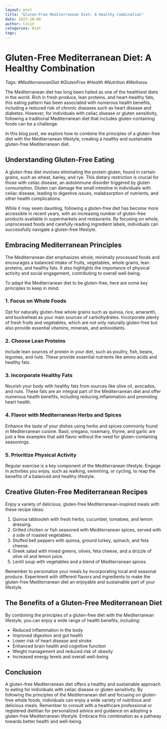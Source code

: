 ```yaml
---
layout: post
title: "Gluten-Free Mediterranean Diet: A Healthy Combination"
date: 2023-10-06
author: Colin
categories: Diet
tags: 
---
```


# Gluten-Free Mediterranean Diet: A Healthy Combination

*Tags: #MediterraneanDiet #GlutenFree #Health #Nutrition #Wellness*

The Mediterranean diet has long been hailed as one of the healthiest diets in the world. Rich in fresh produce, lean proteins, and heart-healthy fats, this eating pattern has been associated with numerous health benefits, including a reduced risk of chronic diseases such as heart disease and diabetes. However, for individuals with celiac disease or gluten sensitivity, following a traditional Mediterranean diet that includes gluten-containing foods can be a challenge. 

In this blog post, we explore how to combine the principles of a gluten-free diet with the Mediterranean lifestyle, creating a healthy and sustainable gluten-free Mediterranean diet.

## Understanding Gluten-Free Eating 

A gluten-free diet involves eliminating the protein gluten, found in certain grains, such as wheat, barley, and rye. This dietary restriction is crucial for those with celiac disease, an autoimmune disorder triggered by gluten consumption. Gluten can damage the small intestine in individuals with celiac disease, leading to digestive issues, malabsorption of nutrients, and other health complications.

While it may seem daunting, following a gluten-free diet has become more accessible in recent years, with an increasing number of gluten-free products available in supermarkets and restaurants. By focusing on whole, unprocessed foods and carefully reading ingredient labels, individuals can successfully navigate a gluten-free lifestyle.

## Embracing Mediterranean Principles

The Mediterranean diet emphasizes whole, minimally processed foods and encourages a balanced intake of fruits, vegetables, whole grains, lean proteins, and healthy fats. It also highlights the importance of physical activity and social engagement, contributing to overall well-being.

To adapt the Mediterranean diet to be gluten-free, here are some key principles to keep in mind:

### 1. Focus on Whole Foods

Opt for naturally gluten-free whole grains such as quinoa, rice, amaranth, and buckwheat as your main sources of carbohydrates. Incorporate plenty of fresh fruits and vegetables, which are not only naturally gluten-free but also provide essential vitamins, minerals, and antioxidants.

### 2. Choose Lean Proteins

Include lean sources of protein in your diet, such as poultry, fish, beans, legumes, and nuts. These provide essential nutrients like amino acids and healthy fats.

### 3. Incorporate Healthy Fats

Nourish your body with healthy fats from sources like olive oil, avocados, and nuts. These fats are an integral part of the Mediterranean diet and offer numerous health benefits, including reducing inflammation and promoting heart health.

### 4. Flavor with Mediterranean Herbs and Spices

Enhance the taste of your dishes using herbs and spices commonly found in Mediterranean cuisine. Basil, oregano, rosemary, thyme, and garlic are just a few examples that add flavor without the need for gluten-containing seasonings.

### 5. Prioritize Physical Activity

Regular exercise is a key component of the Mediterranean lifestyle. Engage in activities you enjoy, such as walking, swimming, or cycling, to reap the benefits of a balanced and healthy lifestyle.

## Creative Gluten-Free Mediterranean Recipes

Enjoy a variety of delicious, gluten-free Mediterranean-inspired meals with these recipe ideas:

1. Quinoa tabbouleh with fresh herbs, cucumber, tomatoes, and lemon dressing.
2. Grilled chicken or fish seasoned with Mediterranean spices, served with a side of roasted vegetables.
3. Stuffed bell peppers with quinoa, ground turkey, spinach, and feta cheese.
4. Greek salad with mixed greens, olives, feta cheese, and a drizzle of olive oil and lemon juice.
5. Lentil soup with vegetables and a blend of Mediterranean spices.

Remember to personalize your meals by incorporating local and seasonal produce. Experiment with different flavors and ingredients to make the gluten-free Mediterranean diet an enjoyable and sustainable part of your lifestyle.

## The Benefits of a Gluten-Free Mediterranean Diet

By combining the principles of a gluten-free diet with the Mediterranean lifestyle, you can enjoy a wide range of health benefits, including:

- Reduced inflammation in the body
- Improved digestion and gut health
- Lower risk of heart disease and stroke
- Enhanced brain health and cognitive function
- Weight management and reduced risk of obesity
- Increased energy levels and overall well-being

## Conclusion

A gluten-free Mediterranean diet offers a healthy and sustainable approach to eating for individuals with celiac disease or gluten sensitivity. By following the principles of the Mediterranean diet and focusing on gluten-free whole foods, individuals can enjoy a wide variety of nutritious and delicious meals. Remember to consult with a healthcare professional or registered dietitian for personalized advice and guidance on adopting a gluten-free Mediterranean lifestyle. Embrace this combination as a pathway towards better health and well-being.